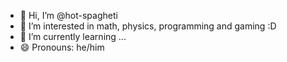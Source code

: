 - 👋 Hi, I’m @hot-spagheti
- 👀 I’m interested in math, physics, programming and gaming :D
- 🌱 I’m currently learning ... 
- 😄 Pronouns: he/him

<!---
hot-spagheti/hot-spagheti is a ✨ special ✨ repository because its `README.md` (this file) appears on your GitHub profile.
You can click the Preview link to take a look at your changes.
--->
